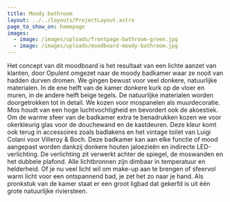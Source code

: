 ```yaml
---
title: Moody bathroom
layout: ../../layouts/ProjectLayout.astro
page_to_show_on: homepage
images:
  - image: /images/uploads/frontpage-bathroom-green.jpg
  - image: /images/uploads/moodboard-moody-bathroom.jpg
---
```

<!--StartFragment-->

Het concept van dit moodboard is het resultaat van een lichte aanzet van klanten, door Opulent omgezet naar de moody badkamer waar ze nooit van hadden durven dromen. We gingen bewust voor veel donkere, natuurlijke materialen. In de ene helft van de kamer donkere kurk op de vloer en muren, in de andere helft beige tegels. De natuurlijke materialen worden doorgetrokken tot in detail. We kozen voor mospanelen als muurdecoratie. Mos houdt van een hoge luchtvochtigheid en bevordert ook de akoestiek. Om de warme sfeer van de badkamer extra te benadrukken kozen we voor okerkleurig glas voor de douchewand en de kastdeuren. Deze kleur komt ook terug in accessoires zoals badlakens en het vintage toilet van Luigi Colani voor Villeroy & Boch. Deze badkamer kan aan elke functie of mood aangepast worden dankzij donkere houten jaloezieën en indirecte LED-verlichting. De verlichting zit verwerkt achter de spiegel, de moswanden en het dubbele plafond. Alle lichtbronnen zijn dimbaar in temperatuur en helderheid. Of je nu veel licht wil om make-up aan te brengen of sfeervol warm licht voor een ontspannend bad, je zet het zo naar je hand. Als pronkstuk van de kamer staat er een groot ligbad dat gekerfd is uit één grote natuurlijke riviersteen. 

<!--EndFragment-->